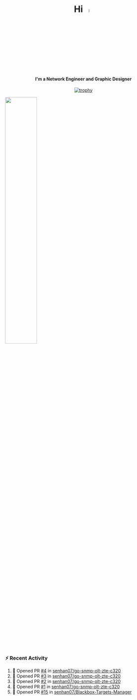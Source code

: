 <h1 align="center">Hi <img src="https://i.gifer.com/origin/e0/e08f73642d422d94483c0ca96f737ac2.webp" style="width: 5%;"></h1>
<h4 align="center">I'm a Network Engineer and Graphic Designer </h3>

<div align="center">
  
  [![trophy](https://github-profile-trophy.vercel.app/?username=senhan07&theme=gitdimmed&no-frame=true&no-bg=true&margin-w=15)](https://github.com/ryo-ma/github-profile-trophy)

</div>

<div align="left">
  <img src="https://github-readme-stats.vercel.app/api?username=senhan07&show_icons=true&show_icons=true&hide_border=true&show=reviews,prs_merged,prs_merged_percentage&custom_title=My%20Stats&theme=github_dark" width="45%">
</div>

<img src="https://user-images.githubusercontent.com/74038190/212284100-561aa473-3905-4a80-b561-0d28506553ee.gif" style="width: 9999px; height: 7px;">

### :zap: Recent Activity

<!--START_SECTION:activity-->
1. 💪 Opened PR [#4](undefined) in [senhan07/go-snmp-olt-zte-c320](https://github.com/senhan07/go-snmp-olt-zte-c320)
2. 💪 Opened PR [#3](undefined) in [senhan07/go-snmp-olt-zte-c320](https://github.com/senhan07/go-snmp-olt-zte-c320)
3. 💪 Opened PR [#2](undefined) in [senhan07/go-snmp-olt-zte-c320](https://github.com/senhan07/go-snmp-olt-zte-c320)
4. 💪 Opened PR [#1](undefined) in [senhan07/go-snmp-olt-zte-c320](https://github.com/senhan07/go-snmp-olt-zte-c320)
5. 💪 Opened PR [#15](undefined) in [senhan07/Blackbox-Targets-Manager](https://github.com/senhan07/Blackbox-Targets-Manager)
<!--END_SECTION:activity-->
